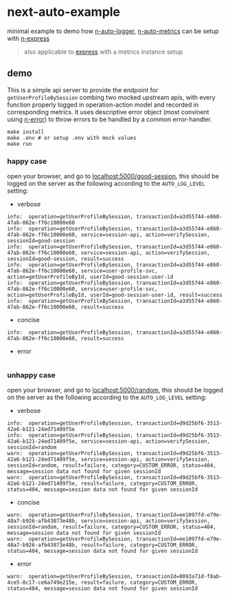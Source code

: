 # next-auto-example
minimal example to demo how [n-auto-logger](https://github.com/Financial-Times/n-auto-logger), [n-auto-metrics](https://github.com/Financial-Times/n-auto-metrics) can be setup with [n-express](https://github.com/Financial-Times/n-express)
> also applicable to [express](https://github.com/expressjs/express) with a metrics instance setup


## demo
This is a simple api server to provide the endpoint for `getUserProfileBySession` combing two mocked upstream apis, with every function properly logged in operation-action model and recorded in corresponding metrics. It uses descriptive error object (most convinent using [n-error](https://github.com/Financial-Times/n-error)) to throw errors to be handled by a common error-handler.

```shell
make install
make .env # or setup .env with mock values
make run
```

### happy case
open your browser, and go to [localhost:5000/good-session](localhost:5000/good-session), this should be logged on the server as the following according to the `AUTO_LOG_LEVEL` setting:
* verbose
```
info:  operation=getUserProfileBySession, transactionId=a3d55744-e860-47ab-862e-ff6c10000e60
info:  operation=getUserProfileBySession, transactionId=a3d55744-e860-47ab-862e-ff6c10000e60, service=session-api, action=verifySession, sessionId=good-session
info:  operation=getUserProfileBySession, transactionId=a3d55744-e860-47ab-862e-ff6c10000e60, service=session-api, action=verifySession, sessionId=good-session, result=success
info:  operation=getUserProfileBySession, transactionId=a3d55744-e860-47ab-862e-ff6c10000e60, service=user-profile-svc, action=getUserProfileById, userId=good-session-user-id
info:  operation=getUserProfileBySession, transactionId=a3d55744-e860-47ab-862e-ff6c10000e60, service=user-profile-svc, action=getUserProfileById, userId=good-session-user-id, result=success
info:  operation=getUserProfileBySession, transactionId=a3d55744-e860-47ab-862e-ff6c10000e60, result=success
```
* concise
```
info:  operation=getUserProfileBySession, transactionId=a3d55744-e860-47ab-862e-ff6c10000e60, result=success
```
* error
```
```

### unhappy case
open your browser, and go to [localhost:5000/random](localhost:5000/random), this should be logged on the server as the following according to the `AUTO_LOG_LEVEL` setting:
* verbose
```
info:  operation=getUserProfileBySession, transactionId=d9d25bf6-3513-42a6-b121-24ed71409f5e
info:  operation=getUserProfileBySession, transactionId=d9d25bf6-3513-42a6-b121-24ed71409f5e, service=session-api, action=verifySession, sessionId=random
warn:  operation=getUserProfileBySession, transactionId=d9d25bf6-3513-42a6-b121-24ed71409f5e, service=session-api, action=verifySession, sessionId=random, result=failure, category=CUSTOM_ERROR, status=404, message=session data not found for given sessionId
warn:  operation=getUserProfileBySession, transactionId=d9d25bf6-3513-42a6-b121-24ed71409f5e, result=failure, category=CUSTOM_ERROR, status=404, message=session data not found for given sessionId
```
* concise
```
warn:  operation=getUserProfileBySession, transactionId=ee1097fd-e79e-48a7-b926-afb43873e48b, service=session-api, action=verifySession, sessionId=random, result=failure, category=CUSTOM_ERROR, status=404, message=session data not found for given sessionId
warn:  operation=getUserProfileBySession, transactionId=ee1097fd-e79e-48a7-b926-afb43873e48b, result=failure, category=CUSTOM_ERROR, status=404, message=session data not found for given sessionId
```
* error
```
warn:  operation=getUserProfileBySession, transactionId=8093a71d-f8ab-4ce5-8c17-ce6a749e215e, result=failure, category=CUSTOM_ERROR, status=404, message=session data not found for given sessionId
```
